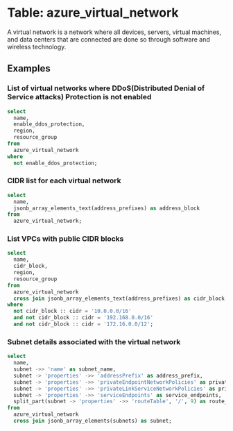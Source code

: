 # Table: azure_virtual_network

A virtual network is a network where all devices, servers, virtual machines, and data centers that are connected are done so through software and wireless technology.

## Examples

### List of virtual networks where DDoS(Distributed Denial of Service attacks) Protection is not enabled

```sql
select
  name,
  enable_ddos_protection,
  region,
  resource_group
from
  azure_virtual_network
where
  not enable_ddos_protection;
```

### CIDR list for each virtual network

```sql
select
  name,
  jsonb_array_elements_text(address_prefixes) as address_block
from
  azure_virtual_network;
```

### List VPCs with public CIDR blocks

```sql
select
  name,
  cidr_block,
  region,
  resource_group
from
  azure_virtual_network
  cross join jsonb_array_elements_text(address_prefixes) as cidr_block
where
  not cidr_block :: cidr = '10.0.0.0/16'
  and not cidr_block :: cidr = '192.168.0.0/16'
  and not cidr_block :: cidr = '172.16.0.0/12';
```


### Subnet details associated with the virtual network

```sql
select
  name,
  subnet ->> 'name' as subnet_name,
  subnet -> 'properties' ->> 'addressPrefix' as address_prefix,
  subnet -> 'properties' ->> 'privateEndpointNetworkPolicies' as private_endpoint_network_policies,
  subnet -> 'properties' ->> 'privateLinkServiceNetworkPolicies' as private_link_service_network_policies,
  subnet -> 'properties' ->> 'serviceEndpoints' as service_endpoints,
  split_part(subnet -> 'properties' ->> 'routeTable', '/', 9) as route_table
from
  azure_virtual_network
  cross join jsonb_array_elements(subnets) as subnet;
```

